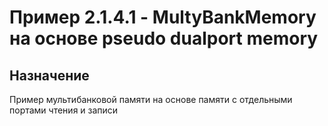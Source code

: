 # Пример 2.1.4.1 - MultyBankMemory на основе pseudo dualport memory

## Назначение
 Пример мультибанковой памяти на основе памяти с отдельными портами чтения и записи